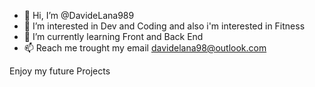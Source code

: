 - 👋 Hi, I’m @DavideLana989
- 👀 I’m interested in Dev and Coding and also i'm interested in Fitness
- 🌱 I’m currently learning Front and Back End
- 📫 Reach me trought my email davidelana98@outlook.com

Enjoy my future Projects


